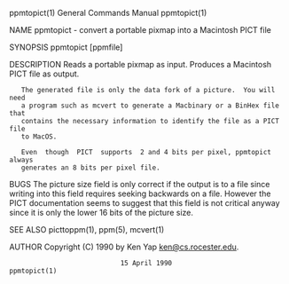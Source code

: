 ppmtopict(1)               General Commands Manual               ppmtopict(1)

NAME
       ppmtopict - convert a portable pixmap into a Macintosh PICT file

SYNOPSIS
       ppmtopict [ppmfile]

DESCRIPTION
       Reads  a  portable pixmap as input.  Produces a Macintosh PICT file as
       output.

       The generated file is only the data fork of a picture.  You will  need
       a program such as mcvert to generate a Macbinary or a BinHex file that
       contains the necessary information to identify the file as a PICT file
       to MacOS.

       Even  though  PICT  supports  2 and 4 bits per pixel, ppmtopict always
       generates an 8 bits per pixel file.

BUGS
       The picture size field is only correct if the  output  is  to  a  file
       since  writing  into  this field requires seeking backwards on a file.
       However the PICT documentation seems to suggest that this field is not
       critical  anyway  since  it  is  only the lower 16 bits of the picture
       size.

SEE ALSO
       picttoppm(1), ppm(5), mcvert(1)

AUTHOR
       Copyright (C) 1990 by Ken Yap <ken@cs.rocester.edu>.

                                15 April 1990                    ppmtopict(1)
